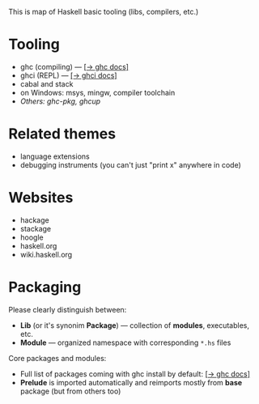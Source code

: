 This is map of Haskell basic tooling (libs, compilers, etc.)

# Tooling

* ghc (compiling) — [[→ ghc docs]](https://downloads.haskell.org/ghc/latest/docs/users_guide/)
* ghci (REPL) — [[→ ghci docs]](https://downloads.haskell.org/ghc/latest/docs/users_guide/ghci.html)
* cabal and stack
* on Windows: msys, mingw, compiler toolchain
* *Others: ghc-pkg, ghcup*

# Related themes

* language extensions
* debugging instruments (you can't just "print x" anywhere in code)

# Websites

* hackage
* stackage
* hoogle
* haskell.org
* wiki.haskell.org

# Packaging

Please clearly distinguish between:
- **Lib** (or it's synonim **Package**) — collection of **modules**, executables, etc.
- **Module** — organized namespace with corresponding `*.hs` files 

Core packages and modules:
- Full list of packages coming with ghc install by default: [[→ ghc docs]](https://downloads.haskell.org/ghc/latest/docs/users_guide/9.12.2-notes.html#included-libraries)
- **Prelude** is imported automatically and reimports mostly from **base** package (but from others too)
